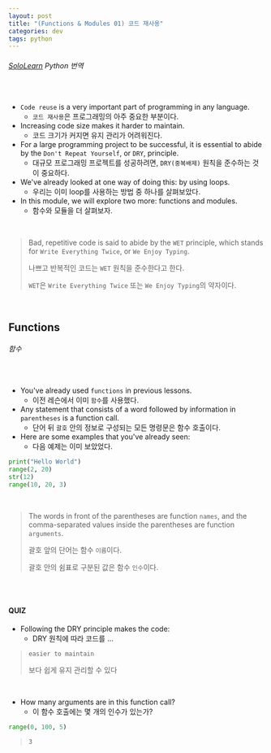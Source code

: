 ```yaml
---
layout: post
title: "(Functions & Modules 01) 코드 재사용"
categories: dev
tags: python
---
```


###### [SoloLearn](https://www.sololearn.com) Python 번역

<br>

- `Code reuse` is a very important part of programming in any language.
  - `코드 재사용`은 프로그래밍의 아주 중요한 부분이다.
- Increasing code size makes it harder to maintain.
  - 코드 크기가 커지면 유지 관리가 어려워진다.
- For a large programming project to be successful, it is essential to abide by the `Don't Repeat Yourself`, or `DRY`, principle.
  - 대규모 프로그래밍 프로젝트를 성공하려면, `DRY(중복배제)` 원칙을 준수하는 것이 중요하다.
- We've already looked at one way of doing this: by using loops.
  - 우리는 이미 loop를 사용하는 방법 중 하나를 살펴보았다.
- In this module, we will explore two more: functions and modules.
  - 함수와 모듈을 더 살펴보자.

<br>

> Bad, repetitive code is said to abide by the `WET` principle, which stands for `Write Everything Twice`, or `We Enjoy Typing`.
>
> 나쁘고 반복적인 코드는 `WET` 원칙을 준수한다고 한다.
>
> `WET`은 `Write Everything Twice` 또는 `We Enjoy Typing`의 약자이다.

<br>

## Functions

###### 함수

<br>

- You've already used `functions` in previous lessons.
  - 이전 레슨에서 이미 `함수`를 사용했다.
- Any statement that consists of a word followed by information in `parentheses` is a function call.
  - 단어 뒤 `괄호` 안의 정보로 구성되는 모든 명령문은 함수 호출이다.
- Here are some examples that you've already seen:
  - 다음 예제는 이미 보았었다.

```python
print("Hello World")
range(2, 20)
str(12)
range(10, 20, 3)
```

<br>

> The words in front of the parentheses are function `names`, and the comma-separated values inside the parentheses are function `arguments`.
>
> 괄호 앞의 단어는 함수 `이름`이다.
>
> 괄호 안의 쉼표로 구분된 값은 함수 `인수`이다.

<br>

<br>

#### QUIZ

- Following the DRY principle makes the code:
  - DRY 원칙에 따라 코드를 ...

> `easier to maintain`
>
> 보다 쉽게 유지 관리할 수 있다

<br>

- How many arguments are in this function call?
  - 이 함수 호출에는 몇 개의 인수가 있는가?

```python
range(0, 100, 5)
```

> `3`

<br>

<br>